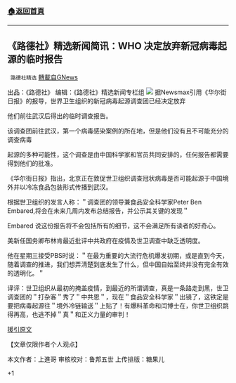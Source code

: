 ###  [:house:返回首頁](https://github.com/ourhimalayas/txt)
---

## 《路德社》精选新闻简讯：WHO 决定放弃新冠病毒起源的临时报告
` 路德社精选` [轉載自GNews](https://gnews.org/zh-hans/953744/)

出品：《路德社》 编辑：《路德社》精选新闻专栏组
![]()![](https://gnews.org/wp-content/uploads/2021/03/030612.jpg)
据Newsmax引用《华尔街日报》的报导，世界卫生组织的新冠病毒起源调查团已经决定放弃

他们前往武汉后得出的临时调查报告。

该调查团前往武汉，第一个病毒感染案例的所在地，但是他们没有且不可能充分的调查病毒

起源的多种可能性，这个调查是由中国科学家和官员共同安排的，任何报告都需要得到他们的批准。

《华尔街日报》指出，北京正在敦促世卫组织调查冠状病毒是否可能起源于中国境外并以冷冻食品包装形式传播到武汉。

根据世卫组织的发言人称：＂调查团的领导兼食品安全科学家Peter Ben Embared,将会在未来几周内发布总结报告，并公示其关键的发现＂

Embared 说这份报告将不会包括所有的细节，这不会满足所有读者的好奇心。

美新任国务卿布林肯最近批评中共政府在疫情及世卫调查中缺乏透明度。

他在星期三接受PBS时说：＂在最为重要的大流行危机爆发初期，或是直到今天，随着调查的推进，我们想弄清楚到底发生了什么，但中国自始至终并没有完全有效的透明化。＂

译评：世卫组织从最初的掩盖疫情，到最近的所谓调查，真是一条路走到黑，世卫调查团的＂打杂客＂秀了＂中共恩＂，现在＂食品安全科学家＂出镜了，这铁定是要把病毒起源往＂境外冷链输送＂上贴了！有爆料革命和闫博士在，你世卫组织跳得再高，也逃不掉＂真＂和正义力量的审判！

[援引原文](https://www.newsmax.com/t/world/article/1012522?section=globaltalk&amp;keywords=who-coronavirus-investigation-china&amp;year=2021&amp;month=03&amp;date=04&amp;id=1012522)

【文章仅限作者个人观点】

本文作者：上進哥
审核校对：鲁邦五世
上传排版：糖果儿

+1
